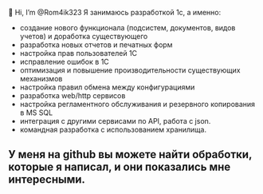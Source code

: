 👋 Hi, I’m @Rom4ik323
Я занимаюсь разработкой 1с, а именно:
- создание нового функционала (подсистем, документов, видов учетов) и доработка существующего
- разработка новых отчетов и печатных форм
- настройка прав пользователей 1С
- исправление ошибок в 1С
- оптимизация и повышение производительности существующих механизмов
- настройка правил обмена между конфигурациями
- разработка web/http сервисов
- настройка регламентного обслуживания и резервного копирования в MS SQL
- интеграция с другими сервисами по API, работа с json.
- командная разработка с использованием хранилища. 

У меня на github вы можете найти обработки, которые я написал, и они показались мне интересными. 
-
